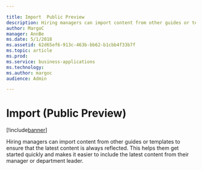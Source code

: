```yaml
---

title: Import  Public Preview 
description: Hiring managers can import content from other guides or templates to ensure that the latest content is always reflected.
author: MargoC
manager: AnnBe
ms.date: 5/1/2018
ms.assetid: 62d65ef6-913c-463b-bb62-b1cbb4f33b7f
ms.topic: article
ms.prod: 
ms.service: business-applications
ms.technology: 
ms.author: margoc
audience: Admin

---
```

#  Import (Public Preview)




[!include[banner](../../../includes/banner.md)]

Hiring managers can import content from other guides or templates to ensure that
the latest content is always reflected. This helps them get started quickly and
makes it easier to include the latest content from their manager or department
leader.
